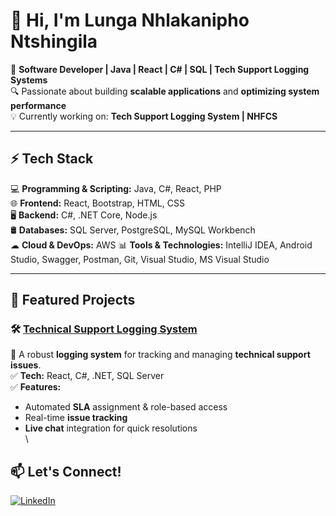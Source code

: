 # 👋 Hi, I'm Lunga Nhlakanipho Ntshingila  

🚀 **Software Developer | Java | React | C# | SQL | Tech Support Logging Systems**  
🔍 Passionate about building **scalable applications** and **optimizing system performance**  
💡 Currently working on: **Tech Support Logging System | NHFCS**  
<!--📫 Connect with me on **[LinkedIn](your-linkedin-url)**  -->

---

## ⚡ Tech Stack  
💻 **Programming & Scripting:** Java, C#, React, PHP  
🌐 **Frontend:** React, Bootstrap, HTML, CSS  
🖥 **Backend:** C#, .NET Core, Node.js  
🛢 **Databases:** SQL Server, PostgreSQL, MySQL Workbench  
☁ **Cloud & DevOps:** AWS
📊 **Tools & Technologies:** IntelliJ IDEA, Android Studio, Swagger, Postman, Git, Visual Studio, MS Visual Studio  

---

## 📌 Featured Projects  
### 🛠 [Technical Support Logging System](https://github.com/your-repo-link)
🚀 A robust **logging system** for tracking and managing **technical support issues**.  
✅ **Tech:** React, C#, .NET, SQL Server  
✅ **Features:**
- Automated **SLA** assignment & role-based access  
- Real-time **issue tracking**  
- **Live chat** integration for quick resolutions  
  \

## 📫 Let's Connect!  
[![LinkedIn](https://img.shields.io/badge/LinkedIn-Connect-blue?style=for-the-badge&logo=linkedin)](your-linkedin-url)  
<!--[![GitHub](https://img.shields.io/badge/GitHub-Follow-black?style=for-the-badge&logo=github)](your-github-url)  -->
<!-- [![Portfolio](https://img.shields.io/badge/Portfolio-View-red?style=for-the-badge)](your-portfolio-url)  -->


<!---
gitLunga/gitLunga is a ✨ special ✨ repository because its `README.md` (this file) appears on your GitHub profile.
You can click the Preview link to take a look at your changes.
--->

